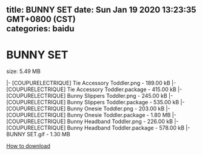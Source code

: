 
title: BUNNY SET
date: Sun Jan 19 2020 13:23:35 GMT+0800 (CST)    
categories: baidu
---

# BUNNY SET
size: 5.49 MB
 
 
|- [COUPURELECTRIQUE] Tie Accessory Toddler.png - 189.00 kB
|- [COUPURELECTRIQUE] Tie Accessory Toddler.package - 415.00 kB
|- [COUPURELECTRIQUE] Bunny Slippers Toddler.png - 245.00 kB
|- [COUPURELECTRIQUE] Bunny Slippers Toddler.package - 535.00 kB
|- [COUPURELECTRIQUE] Bunny Onesie Toddler.png - 203.00 kB
|- [COUPURELECTRIQUE] Bunny Onesie Toddler.package - 1.80 MB
|- [COUPURELECTRIQUE] Bunny Headband Toddler.png - 226.00 kB
|- [COUPURELECTRIQUE] Bunny Headband Toddler.package - 578.00 kB
|- BUNNY SET.gif - 1.30 MB

[How to download](https://bpcam.bemobtrk.com/go/2ceec3aa-1ca2-46d6-b9ff-aaa5c184517c?jno=743)